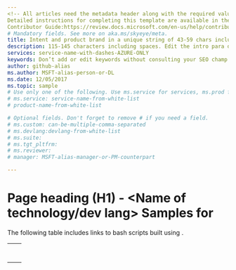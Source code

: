 ```yaml
---
<!-- All articles need the metadata header along with the required values for reporting.</br>
Detailed instructions for completing this template are available in the </br>
Contributor Guide:https://review.docs.microsoft.com/en-us/help/contribute/mock-template-curated-page?branch=master -->
# Mandatory fields. See more on aka.ms/skyeye/meta.
title: Intent and product brand in a unique string of 43-59 chars including spaces - do not include site identifier (it is auto-generated.)
description: 115-145 characters including spaces. Edit the intro para describing article intent to fit here. This abstract displays in the search result.
services: service-name-with-dashes-AZURE-ONLY
keywords: Don’t add or edit keywords without consulting your SEO champ.
author: github-alias
ms.author: MSFT-alias-person-or-DL
ms.date: 12/05/2017
ms.topic: sample
# Use only one of the following. Use ms.service for services, ms.prod for on-prem. Remove the # before the relevant field.
# ms.service: service-name-from-white-list
# product-name-from-white-list

# Optional fields. Don't forget to remove # if you need a field.
# ms.custom: can-be-multiple-comma-separated
# ms.devlang:devlang-from-white-list
# ms.suite: 
# ms.tgt_pltfrm:
# ms.reviewer:
# manager: MSFT-alias-manager-or-PM-counterpart

---
```


# Page heading (H1) - <Name of technology/dev lang> Samples for <service name>

The following table includes links to bash scripts built using <Enter the technology here>.

| |  |
|---|---|
|**<Name of the category to group some scripts>**||
|<Markdown wrapper title and URL>| <Provide a brief description of the task>|
|<Markdown wrapper title and URL>| <Provide a brief description of the task>|
|**<Name of anther category to group some scripts>**||
|<Markdown wrapper title and URL>| <Provide a brief description of the task>|
|<Markdown wrapper title and URL>| <Provide a brief description of the task>|
|||

